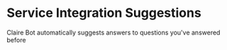 # Service Integration Suggestions

Claire Bot automatically suggests answers to questions you've answered before
